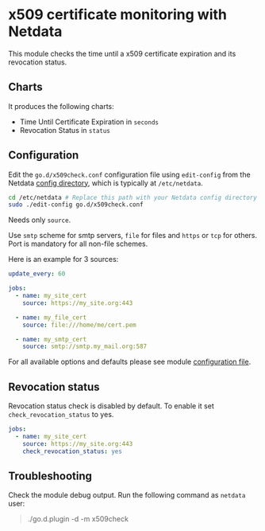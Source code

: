 <!--
title: "x509 certificate monitoring with Netdata"
custom_edit_url: https://github.com/netdata/go.d.plugin/edit/master/modules/x509check/README.md
sidebar_label: "x509 certificates"
-->

# x509 certificate monitoring with Netdata

This module checks the time until a x509 certificate expiration and its revocation status.

## Charts

It produces the following charts:

- Time Until Certificate Expiration in `seconds`
- Revocation Status in `status`

## Configuration

Edit the `go.d/x509check.conf` configuration file using `edit-config` from the
Netdata [config directory](https://learn.netdata.cloud/docs/configure/nodes), which is typically at `/etc/netdata`.

```bash
cd /etc/netdata # Replace this path with your Netdata config directory
sudo ./edit-config go.d/x509check.conf
```

Needs only `source`.

Use `smtp` scheme for smtp servers, `file` for files and `https` or `tcp` for others. Port is mandatory for all non-file
schemes.

Here is an example for 3 sources:

```yaml
update_every: 60

jobs:
  - name: my_site_cert
    source: https://my_site.org:443

  - name: my_file_cert
    source: file:///home/me/cert.pem

  - name: my_smtp_cert
    source: smtp://smtp.my_mail.org:587
```

For all available options and defaults please see
module [configuration file](https://github.com/netdata/go.d.plugin/blob/master/config/go.d/x509check.conf).

## Revocation status

Revocation status check is disabled by default. To enable it set `check_revocation_status` to yes.

```yaml
jobs:
  - name: my_site_cert
    source: https://my_site.org:443
    check_revocation_status: yes
```

## Troubleshooting

Check the module debug output. Run the following command as `netdata` user:

> ./go.d.plugin -d -m x509check
